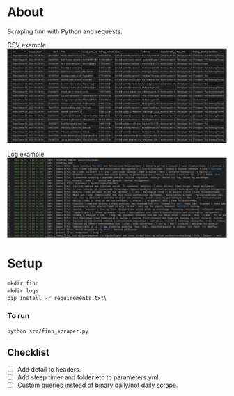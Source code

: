 # About
Scraping finn with Python and requests.

CSV example
![alt text](media/scrape_example.png)

Log example
![alt text](media/log_example.png)
# Setup
`mkdir finn`\
`mkdir logs`\
`pip install -r requirements.txt`\


### To run
`python src/finn_scraper.py`


## Checklist
- [ ] Add detail to headers.
- [ ] Add sleep timer and folder etc to parameters.yml.
- [ ] Custom queries instead of binary daily/not daily scrape.